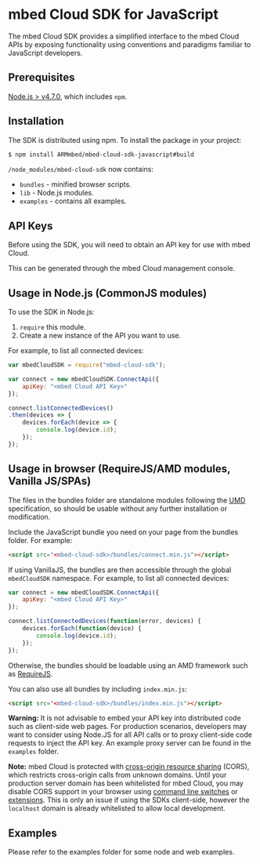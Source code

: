 # mbed Cloud SDK for JavaScript

The mbed Cloud SDK provides a simplified interface to the mbed Cloud APIs by exposing functionality using conventions and paradigms familiar to JavaScript developers.

## Prerequisites

[Node.js > v4.7.0](https://nodejs.org), which includes `npm`.

## Installation

The SDK is distributed using npm. To install the package in your project:

```bash
$ npm install ARMmbed/mbed-cloud-sdk-javascript#build
```

`/node_modules/mbed-cloud-sdk` now contains:

* `bundles` - minified browser scripts. 
* `lib` - Node.js modules. 
* `examples` - contains all examples.

## API Keys

Before using the SDK, you will need to obtain an API key for use with mbed Cloud.

This can be generated through the mbed Cloud management console.

## Usage in Node.js (CommonJS modules)

To use the SDK in Node.js:

1. `require` this module.
2. Create a new instance of the API you want to use.

For example, to list all connected devices:

```JavaScript
var mbedCloudSDK = require("mbed-cloud-sdk");

var connect = new mbedCloudSDK.ConnectApi({
	apiKey: "<mbed Cloud API Key>"
});

connect.listConnectedDevices()
.then(devices => {
	devices.forEach(device => {
		console.log(device.id);
	});
});
```

## Usage in browser (RequireJS/AMD modules, Vanilla JS/SPAs)

The files in the bundles folder are standalone modules following the [UMD](https://github.com/umdjs/umd) specification, so should be usable without any further installation or modification.

Include the JavaScript bundle you need on your page from the bundles folder. For example:

```html
<script src="<mbed-cloud-sdk>/bundles/connect.min.js"></script>
```

If using VanillaJS, the bundles are then accessible through the global `mbedCloudSDK` namespace. For example, to list all connected devices:

```javascript
var connect = new mbedCloudSDK.ConnectApi({
	apiKey: "<mbed Cloud API Key>"
});

connect.listConnectedDevices(function(error, devices) {
	devices.forEach(function(device) {
		console.log(device.id);
	});
});
```

Otherwise, the bundles should be loadable using an AMD framework such as [RequireJS](http://requirejs.org/).

You can also use all bundles by including `index.min.js`:

```html
<script src="<mbed-cloud-sdk>/bundles/index.min.js"></script>
```

__Warning:__ It is not advisable to embed your API key into distributed code such as client-side web pages. For production scenarios, developers may want to consider using Node.JS for all API calls or to proxy client-side code requests to inject the API key. An example proxy server can be found in the `examples` folder.

__Note:__ mbed Cloud is protected with [cross-origin resource sharing](https://en.wikipedia.org/wiki/Cross-origin_resource_sharing) (CORS), which restricts cross-origin calls from unknown domains. Until your production server domain has been whitelisted for mbed Cloud, you may disable CORS support in your browser using [command line switches](http://www.thegeekstuff.com/2016/09/disable-same-origin-policy/) or [extensions](https://chrome.google.com/webstore/detail/allow-control-allow-origi/nlfbmbojpeacfghkpbjhddihlkkiljbi). This is only an issue if using the SDKs client-side, however the `localhost` domain is already whitelisted to allow local development.

## Examples

Please refer to the examples folder for some node and web examples.
